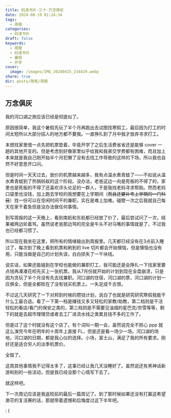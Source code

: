 ```yaml
---
title: 码凌书片·三十·万念俱灰
date: 2024-08-19 01:24:34
tags:
  - 周报
categories:
  - 码凌书片
draft: false
keywords:
  - 周报
  - 码凌书片
  - 暑假
  - 开学
cover:
  image: /images/IMG_20240415_234419.webp
share: true
dir: posts/随笔/周报
---
```


## 万念俱灰

我的河口湖之旅应该已经是彻底似了。

原因很简单，我这个暑假先玩了半个月再跑出去试图找寒假工，最后因为打工的时间太短所以大部分招人的地方都不要我。一直挣扎到了月中我才放弃寻求打工。

本想找家里借一点先把机票垫着，毕竟开学了之后生活费省省还是能够 cover 一趟的其他开支的。但是考虑到好像家里似乎给我和我弟交学费都有困难，而且加上本来就是我自己刚开始半个月犯懒了没有去找工作导致的这样的下场，所以我也自然不好意思开口问。

但是时间一天天过去，放价的机票越来越多，我有点温水煮青蛙了——不如说从温水煮青蛙到了热锅蚂蚁的这个阶段。没办法，老爸这边一向是死板的不得了的，家里也是死板的不得了还喜欢评头论足的一群人，于是我找老妈寻求帮助。然而老妈口袋里也没钱，加上跑去学校的我想要在上学期间（~~而且还要补考上学期的一门科目~~）找一份可以在空闲时间干的兼职，实在是难上加难。碰壁一次之后我就自己每天在家干着急但是没办法做任何事情。

到写周报的这一天晚上，看到南航和东航都已经放了价了，最后尝试问了一次，结果被两边轮着骂。虽然说老爸那边骂的完全是牛头不对马嘴的事情就是了，不过我也已经都习惯了。

所以现在我坐在这里，把所有的情绪输出到周报里。几天都已经没有在3点前入睡过了，每次到了晚上看到机票和刷到的 live 切片都会开始懊恼，但是懊恼也没有用，只能当做是自己的计划失误，白白损失了一千块钱。

说实话，如果还能碰到在学校也能做的兼职打工，我可能还是会挣扎一下找家里要点钱再凑凑花呗先买上一张机票。我从7月份就开始的计划到现在全盘崩溃，只是因为贪玩了半个月没有先去找兼职。河口湖的住宿，河口湖的票，河口湖的计划一应俱全，但是全都败在了没有钱买机票上。一失足成千古恨。

不过这几天研究了一下对邦到时候的攒钱计划，说白了也就是研究研究寒假我能干什么工最合适。看了一下第一档是赚钱又多又轻松的家教/助教，第二档则是干活轻松的看店/看门的保安之类的，第三档则是不需要见油烟的星巴克/奈雪等等，剩下的就是去超市理理货或者去工厂进流水线之类累且钱不多的工作了。

但是过了这个村就没有这个店了。有个词叫一期一会，虽然说完全不担心 ppp 就这么演完今年在明年的十周年上直接 FL，但是还是看一场少一场。河口湖的场地，河口湖的日期，都是我心仪的选择。小场，富士山，满足了我的所有要求。刚好还是适合穷人的淡季机票价。

全毁了。

这周其他事情我不记得太多了，这事已经让我几天没睡好了。虽然说还有黑神话新游和别的一些活动，但是我已经没那个心情写下去了。

就这样吧。

下一次周记应该是我返校前的最后一篇周记了。到了那时候如果还没有打赢这希望渺茫的复活赛的话，那就带着遗憾和后悔度过这下半年吧。

: (